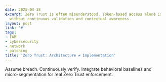 ```yaml
---
date: 2025-04-18
excerpt: Zero Trust is often misunderstood. Token-based access alone isn’t enough
  without continuous validation and contextual awareness.
layout: post
link: '#'
tags:
- IAM
- cybersecurity
- network
- patching
title: 'Zero Trust: Architecture ≠ Implementation'
---
```

Assume breach. Continuously verify. Integrate behavioral baselines and micro-segmentation for real Zero Trust enforcement.
